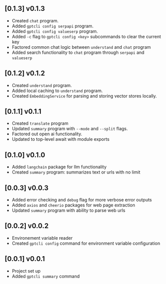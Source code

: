 ## [0.1.3] v0.1.3

* Created `chat` program.
* Added `gptcli config serpapi` program.
* Added `gptcli config valueserp` program.
* Added `-c` flag to `gptcli config <key>` subcommands to clear the current key
* Factored common chat logic between `understand` and `chat` program
* Added search functionality to `chat` program through `serpapi` and `valueserp`

## [0.1.2] v0.1.2

* Created `understand` program.
* Added local caching to `understand` program.
* Created `EmbeddingService` for parsing and storing vector stores locally.

## [0.1.1] v0.1.1

* Created `translate` program
* Updated `summary` program with `--mode` and `--split` flags.
* Factored out open ai functionality.
* Updated to top-level await with module exports

## [0.1.0] v0.1.0

* Added `langchain` package for llm functionality
* Created `summary` program: summarizes text or urls with no limit

## [0.0.3] v0.0.3

* Added error checking and `debug` flag for more verbose error outputs
* Added `axios` and `cheerio` packages for web page extraction
* Updated `summary` program with ability to parse web urls

## [0.0.2] v0.0.2

* Environement variable reader
* Created `gptcli config` command for environment variable configuration

## [0.0.1] v0.0.1

* Project set up
* Added `gptcli summary` command